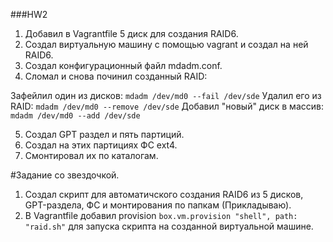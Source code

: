 ###HW2

1. Добавил в Vagrantfile 5 диск для создания RAID6.
2. Создал виртуальную машину с помощью vagrant и создал на ней RAID6.
3. Создал конфигурационный файл mdadm.conf.
4. Сломал и снова починил созданный RAID:

Зафейлил один из дисков: ```mdadm /dev/md0 --fail /dev/sde```
Удалил его из RAID: ```mdadm /dev/md0 --remove /dev/sde```
Добавил "новый" диск в массив: ```mdadm /dev/md0 --add /dev/sde```

5. Создал GPT раздел и пять партиций.
6. Создал на этих партициях ФС ext4.
7. Смонтировал их по каталогам.

#Задание со звездочкой.

1. Создал скрипт для автоматичского создания RAID6 из 5 дисков, GPT-раздела, ФС и монтирования по папкам (Прикладываю).
2. В Vagrantfile добавил provision ```box.vm.provision "shell", path: "raid.sh"``` для запуска скрипта на созданной виртуальной машине.

